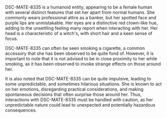 DSC-MATE-8335 is a humanoid entity, appearing to be a female human with several distinct features that set her apart from normal humans. She commonly wears professional attire as a banker, but her spotted face and purple lips are unmistakable. Her eyes are a distinctive red clown-like hue, adding to the unsettling feeling many report when interacting with her. Her head is a characteristic of a witch's, with short hair and a keen sense of focus.

DSC-MATE-8335 can often be seen smoking a cigarette, a common accessory that she has been observed to be quite fond of. However, it is important to note that it is not advised to be in close proximity to her while smoking, as it has been observed to invoke strange effects on those around her.

It is also noted that DSC-MATE-8335 can be quite impulsive, leading to some unpredictable, and sometimes hilarious situations. She is known to act on her emotions, disregarding practical considerations, and making spontaneous decisions that often surprise those around her. Thus, interactions with DSC-MATE-8335 must be handled with caution, as her unpredictable nature could lead to unexpected and potentially hazardous consequences.